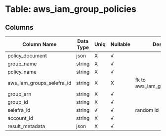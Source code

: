 # Table: aws_iam_group_policies

## Columns 

|  Column Name   |  Data Type  | Uniq | Nullable | Description | 
|  ----  | ----  | ----  | ----  | ---- | 
| policy_document | json | X | √ |  | 
| group_name | string | X | √ |  | 
| policy_name | string | X | √ |  | 
| aws_iam_groups_selefra_id | string | X | X | fk to aws_iam_groups.selefra_id | 
| group_arn | string | X | √ |  | 
| group_id | string | X | √ |  | 
| selefra_id | string | √ | √ | random id | 
| account_id | string | X | √ |  | 
| result_metadata | json | X | √ |  | 


